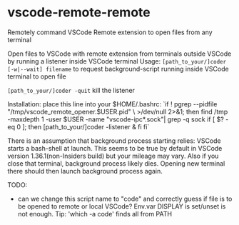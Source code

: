 # vscode-remote-remote
Remotely command VSCode Remote extension to open files from any terminal

Open files to VSCode with remote extension from terminals outside VSCode by 
running a listener inside VSCode terminal
Usage: 
`[path_to_your/]coder [-w|--wait] filename`
    to request background-script running inside VSCode terminal to open file

`[path_to_your/]coder -quit`
    kill the listener

Installation:
    place this line into your $HOME/.bashrc:
    `if ! pgrep --pidfile "/tmp/vscode_remote_opener.$USER.pid" \ 
            >/dev/null 2>&1; then
        find /tmp -maxdepth 1 -user $USER -name "vscode-ipc*.sock"| grep -q sock
        if [ $? -eq 0 ]; then
            [path_to_your/]coder -listener &
        fi
    fi`

There is an assumption that background process starting relies: VSCode starts
a bash-shell at launch. This seems to be true by default in VSCode version 
1.36.1(non-Insiders build) but your mileage may vary. Also if you close that
terminal, background process likely dies. Opening new terminal there should
then launch background process again.

TODO: 
- can we change this script name to "code" and correctly guess if file is to
be opened to remote or local VSCode? Env.var DISPLAY is set/unset is not 
enough. Tip: 'which -a code' finds all from PATH


